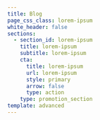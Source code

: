 ```yaml
---
title: Blog
page_css_class: lorem-ipsum
white_header: false
sections:
  - section_id: lorem-ipsum
    title: lorem-ipsum
    subtitle: lorem-ipsum
    cta:
      title: lorem-ipsum
      url: lorem-ipsum
      style: primary
      arrow: false
      type: action
    type: promotion_section
template: advanced
---
```

